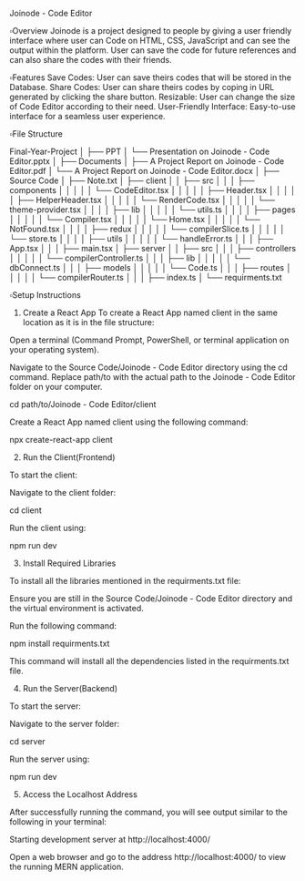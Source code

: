 Joinode - Code Editor

▫️Overview
Joinode is a project designed to people by giving a user friendly interface where user can Code on HTML, CSS, JavaScript and can see the output within the platform. User can save the code for future references and can also share the codes with their friends. 

▫️Features
Save Codes: User can save theirs codes that will be stored in the Database.
Share Codes: User can share theirs codes by coping in URL generated by clicking the share button.
Resizable: User can change the size of Code Editor according to their need.
User-Friendly Interface: Easy-to-use interface for a seamless user experience.

▫️File Structure

Final-Year-Project
│
├── PPT
│   └── Presentation on Joinode - Code Editor.pptx
│
├── Documents
│   ├── A Project Report on Joinode - Code Editor.pdf
│   └── A Project Report on Joinode - Code Editor.docx
│
├── Source Code
│   ├── Note.txt
│   ├── client
│   │   ├── src
│   │   │   ├── components
│   │   │   │   │   └── CodeEditor.tsx
│   │   │   │   │   ├── Header.tsx
│   │   │   │   │   ├── HelperHeader.tsx
│   │   │   │   │   └── RenderCode.tsx
│   │   │   │   │   └── theme-provider.tsx
│   │   │   │   ├── lib
│   │   │   │   │   └── utils.ts
│   │   │   │   ├── pages
│   │   │   │   │   └── Compiler.tsx
│   │   │   │   │   └── Home.tsx
│   │   │   │   │   └── NotFound.tsx
│   │   │   │   ├── redux
│   │   │   │   │   └── compilerSlice.ts
│   │   │   │   │   └── store.ts
│   │   │   │   ├── utils
│   │   │   │   │   └── handleError.ts
│   │   │   ├── App.tsx
│   │   │   ├── main.tsx
│   ├── server
│   │   ├── src
│   │   │   ├── controllers
│   │   │   │   │   └── compilerController.ts
│   │   │   ├── lib
│   │   │   │   │   └── dbConnect.ts
│   │   │   ├── models
│   │   │   │   │   └── Code.ts
│   │   │   ├── routes
│   │   │   │   │   └── compilerRouter.ts
│   │   │   ├── index.ts
│   └── requirments.txt


▫️Setup Instructions

1. Create a React App
To create a React App named client in the same location as it is in the file structure:

Open a terminal (Command Prompt, PowerShell, or terminal application on your operating system).

Navigate to the Source Code/Joinode - Code Editor directory using the cd command. Replace path/to with the actual path to the Joinode - Code Editor folder on your computer.

cd path/to/Joinode - Code Editor/client

Create a React App named client using the following command:

npx create-react-app client


2. Run the Client(Frontend)

To start the client:

Navigate to the client folder:

cd client

Run the client using:

npm run dev


3. Install Required Libraries

To install all the libraries mentioned in the requirments.txt file:

Ensure you are still in the Source Code/Joinode - Code Editor directory and the virtual environment is activated.

Run the following command:

npm install requirments.txt

This command will install all the dependencies listed in the requirments.txt file.


4. Run the Server(Backend)

To start the server:

Navigate to the server folder:

cd server

Run the server using:

npm run dev


5. Access the Localhost Address

After successfully running the command, you will see output similar to the following in your terminal:

Starting development server at http://localhost:4000/

Open a web browser and go to the address http://localhost:4000/ to view the running MERN application.
